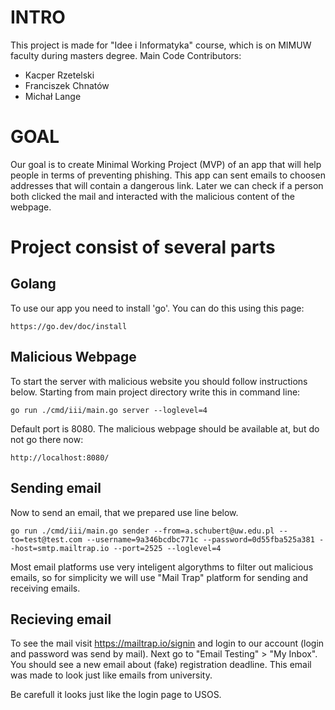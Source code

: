 # INTRO
This project is made for "Idee i Informatyka" course, which is on MIMUW faculty during masters degree.
Main Code Contributors:
- Kacper Rzetelski
- Franciszek Chnatów
- Michał Lange

# GOAL
Our goal is to create Minimal Working Project (MVP) of an app that will help people in terms of preventing phishing. This app can sent emails to choosen addresses that will contain a dangerous link. Later we can check if a person both clicked the mail and interacted with the malicious content of the webpage. 

# Project consist of several parts
## Golang
To use our app you need to install 'go'. You can do this using this page:
```
https://go.dev/doc/install
```
## Malicious Webpage
To start the server with malicious website you should follow instructions below. Starting from main project directory write this in command line:

```
go run ./cmd/iii/main.go server --loglevel=4
```
Default port is 8080.
The malicious webpage should be available at, but do not go there now:
```
http://localhost:8080/
```
## Sending email
Now to send an email, that we prepared use line below. 
```
go run ./cmd/iii/main.go sender --from=a.schubert@uw.edu.pl --to=test@test.com --username=9a346bcdbc771c --password=0d55fba525a381 --host=smtp.mailtrap.io --port=2525 --loglevel=4
```
 Most email platforms use very inteligent algorythms to filter out malicious emails, so for simplicity we will use "Mail Trap" platform for sending and receiving emails.


## Recieving email
To see the mail visit https://mailtrap.io/signin and login to our account (login and password was send by mail). Next go to "Email Testing" > "My Inbox". 
You should see a new email about (fake) registration deadline. This email was made to look just like emails from university.







Be carefull it looks just like the login page to USOS.

